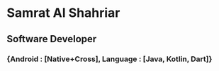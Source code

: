 # Samrat Al Shahriar
## Software Developer
### {Android : [Native+Cross], Language : [Java, Kotlin, Dart]}
